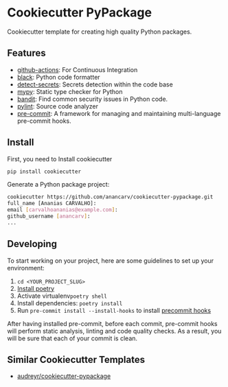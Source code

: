 # Cookiecutter PyPackage

Cookiecutter template for creating high quality Python packages.

## Features
* [github-actions](https://github.com/features/actions): For Continuous Integration
* [black](https://github.com/psf/black): Python code formatter
* [detect-secrets](https://github.com/Yelp/detect-secrets): Secrets detection within the code base 
* [mypy](https://github.com/python/mypy): Static type checker for Python
* [bandit](https://github.com/PyCQA/bandit): Find common security issues in Python code.
* [pylint](https://www.pylint.org/): Source code analyzer
* [pre-commit](https://github.com/pre-commit/pre-commit): A framework for managing and maintaining multi-language pre-commit hooks.


## Install
First, you need to Install cookiecutter
```bash
pip install cookiecutter
```

Generate a Python package project:
```bash
cookiecutter https://github.com/anancarv/cookiecutter-pypackage.git
full_name [Ananias CARVALHO]:
email [carvalhoananias@example.com]:
github_username [anancarv]:
...
```


## Developing

To start working on your project, here are some guidelines to set up your environment:
  1. `cd <YOUR_PROJECT_SLUG>`
  2. [Install poetry](https://python-poetry.org/docs/#installation)
  3. Activate virtualenv`poetry shell`
  4. Install dependencies: `poetry install`
  5. Run `pre-commit install --install-hooks` to install [precommit hooks](https://github.com/pre-commit/pre-commit)

After having installed pre-commit, before each commit, pre-commit hooks will perform static analysis, linting and code quality checks. 
As a result, you will be sure that each of your commit is clean.


## Similar Cookiecutter Templates
* [audreyr/cookiecutter-pypackage](https://github.com/audreyr/cookiecutter-pypackage)
